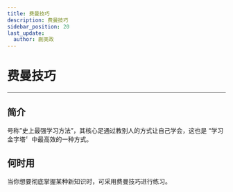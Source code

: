 ```yaml
---
title: 费曼技巧
description: 费曼技巧
sidebar_position: 20
last_update:
  author: 蒯美政
---
```


# 费曼技巧

------

## 简介

号称”史上最强学习方法”，其核心足通过教别人的方式让自己学会，这也是 “学习金字塔〞中最高效的一种方式。

## 何时用

当你想要彻底掌握某种新知识时，可采用费曼技巧进行练习。